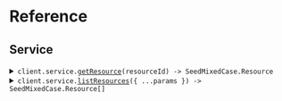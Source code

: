 # Reference

## Service

<details><summary><code>client.service.<a href="/src/api/resources/service/client/Client.ts">getResource</a>(resourceId) -> SeedMixedCase.Resource</code></summary>
<dl>
<dd>

#### 🔌 Usage

<dl>
<dd>

<dl>
<dd>

```typescript
await client.service.getResource("rsc-xyz");
```

</dd>
</dl>
</dd>
</dl>

#### ⚙️ Parameters

<dl>
<dd>

<dl>
<dd>

**resourceId:** `string`

</dd>
</dl>

<dl>
<dd>

**requestOptions:** `Service.RequestOptions`

</dd>
</dl>
</dd>
</dl>

</dd>
</dl>
</details>

<details><summary><code>client.service.<a href="/src/api/resources/service/client/Client.ts">listResources</a>({ ...params }) -> SeedMixedCase.Resource[]</code></summary>
<dl>
<dd>

#### 🔌 Usage

<dl>
<dd>

<dl>
<dd>

```typescript
await client.service.listResources({
    pageLimit: 10,
    beforeDate: "2023-01-01",
});
```

</dd>
</dl>
</dd>
</dl>

#### ⚙️ Parameters

<dl>
<dd>

<dl>
<dd>

**request:** `SeedMixedCase.ListResourcesRequest`

</dd>
</dl>

<dl>
<dd>

**requestOptions:** `Service.RequestOptions`

</dd>
</dl>
</dd>
</dl>

</dd>
</dl>
</details>
